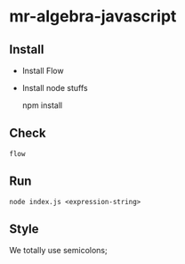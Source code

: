 # mr-algebra-javascript


## Install

- Install Flow
- Install node stuffs

    npm install

## Check

    flow

## Run

    node index.js <expression-string>

## Style

We totally use semicolons;